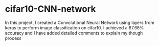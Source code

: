 # cifar10-CNN-network
In this project, I created a Convolutional Neural Network using layers from keras to perform image classification on cifar10. I achieved a 87.68% accuracy and I have added detailed comments to explain my though process
